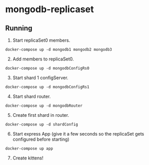 # mongodb-replicaset

## Running

1. Start replicaSet0 members.

`docker-compose up -d mongodb1 mongodb2 mongodb3`

2. Add members to replicaSet0.

`docker-compose up -d mongodbConfigRs0`

3. Start shard 1 configServer.

`docker-compose up -d mongodbConfigRs1`

4. Start shard router.

`docker-compose up -d mongodbRouter`

5. Create first shard in router.

`docker-compose up -d shardConfig`

6. Start express App (give it a few seconds so the replicaSet
  gets configured before starting)
  
  `docker-compose up app`

7. Create kittens!


